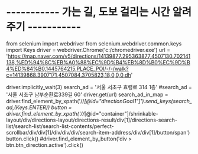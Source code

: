 # ----------- 가는 길, 도보 걸리는 시간 알려주기 -----------
from selenium import webdriver
from selenium.webdriver.common.keys import Keys
driver = webdriver.Chrome('c:/chromedriver.exe')
url = 'https://map.naver.com/v5/directions/14139877.295363877,4507130.702141138,%ED%94%8C%EB%A0%88%EC%9D%B4%EB%8D%B0%EC%9D%B4%ED%84%B0,1445764215,PLACE_POI/-/-/walk?c=14139868.3907171,4507084.3705823,18,0,0,0,dh'

driver.implicitly_wait(3)
search_ad = '서울 서초구 효령로 314 1층'
#search_ad = '서울 서초구 남부순환로339길 60'
driver.get(url)
search_ad_in_map = driver.find_element_by_xpath('//*[@id="directionGoal1"]').send_keys(search_ad,(Keys.ENTER))
button = driver.find_element_by_xpath('//*[@id="container"]/shrinkable-layout/div/directions-layout/directions-result/div[1]/directions-search-list/search-list/search-list-contents/perfect-scrollbar/div/div[1]/div/div/div/search-item-address/div/div[1]/button/span')
button.click()
#driver.find_element_by_button('div > btn.btn_direction.active').click()